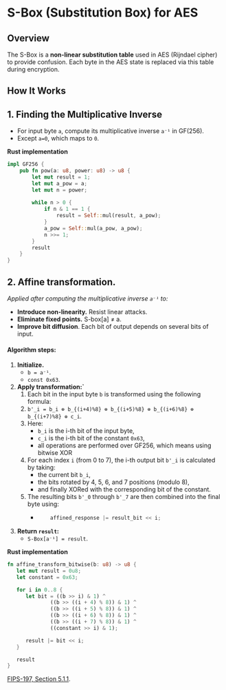 # S-Box (Substitution Box) for AES

## Overview
The S-Box is a **non-linear substitution table** used in AES (Rijndael cipher) to provide confusion.
Each byte in the AES state is replaced via this table during encryption.

## How It Works

## **1. Finding the Multiplicative Inverse**

- For input byte `a`, compute its multiplicative inverse `a⁻¹` in GF(256).
- Except `a=0`, which maps to `0`.

**Rust implementation**
```rust
impl GF256 {
    pub fn pow(a: u8, power: u8) -> u8 {
        let mut result = 1;
        let mut a_pow = a;
        let mut n = power;
        
        while n > 0 {
            if n & 1 == 1 {
                result = Self::mul(result, a_pow);
            }
            a_pow = Self::mul(a_pow, a_pow);
            n >>= 1;
        }
        result
    }
}
```


## **2. Affine transformation.**
*Applied after computing the multiplicative inverse `a⁻¹` to:*
- **Introduce non-linearity.** Resist linear attacks.
- **Eliminate fixed points.** S-box[a] ≠ a.
- **Improve bit diffusion**. Each bit of output depends on several bits of input.

#### Algorithm steps:
1. **Initialize.**
    - `b = a⁻¹`.
    - `const 0x63`.
2. **Apply transformation:`**
   1. Each bit in the input byte `b` is transformed using the following formula:
   2. `b'_i = b_i ⊕ b_{(i+4)%8} ⊕ b_{(i+5)%8} ⊕ b_{(i+6)%8} ⊕ b_{(i+7)%8} ⊕ c_i`.
   3. Here:
      - `b_i` is the i-th bit of the input byte,
      - `c_i` is the i-th bit of the constant `0x63`,
      - all operations are performed over GF256, which means using bitwise XOR
   4. For each index `i` (from 0 to 7), the i-th output bit `b'_i` is calculated by taking:
      - the current bit `b_i`,
      - the bits rotated by 4, 5, 6, and 7 positions (modulo 8),
      - and finally XORed with the corresponding bit of the constant.
   5. The resulting bits `b'_0` through `b'_7` are then combined into the final byte using:
      - ```rust
            affined_response |= result_bit << i;
        ```
3. **Return `result`:**
    - `S-Box[a⁻¹] = result`.

**Rust implementation**
```rust
fn affine_transform_bitwise(b: u8) -> u8 {
   let mut result = 0u8;
   let constant = 0x63;

   for i in 0..8 {
      let bit = ((b >> i) & 1) ^
              ((b >> ((i + 4) % 8)) & 1) ^
              ((b >> ((i + 5) % 8)) & 1) ^
              ((b >> ((i + 6) % 8)) & 1) ^
              ((b >> ((i + 7) % 8)) & 1) ^
              ((constant >> i) & 1);

      result |= bit << i;
   }

   result
}
```

[FIPS-197, Section 5.1.1](https://nvlpubs.nist.gov/nistpubs/FIPS/NIST.FIPS.197.pdf).